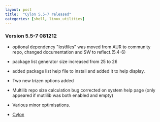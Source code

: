 ```yaml
---
layout: post
title:  "Cylon 5.5-7 released"
categories: [shell, linux_utilities]
---
```



### Version 5.5-7 081212

* optional dependency "lostfiles" was moved from AUR to community repo, 
changed documentation and SW to reflect.(5.4-6)
* package list generator size increased from 25 to 26 
* added package list help file to install and added it to help display.
* Two new trizen options added
* Multilib repo size calculation bug corrected on system help page
(only appeared if mutlilib was both enabled and empty)
* Various minor optimisations.

* [Cylon](https://github.com/gavinlyonsrepo/cylon)
